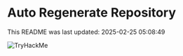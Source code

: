 # Auto Regenerate Repository

This README was last updated: 2025-02-25 05:08:49

 ![TryHackMe](https://tryhackme.com/badge/533634)